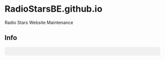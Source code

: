 # RadioStarsBE.github.io
Radio Stars Website Maintenance

## Info ##
<div id="jsonDisplay" style="white-space: pre; font-family: monospace; background:#f0f0f0; padding:1em; border-radius:5px;"></div>  

<script>  
  // <!-- JSON "raw" injecté par Liquid dans une variable JS -->
  
  var data = {{ site.github | jsonify }};
  
  // <!-- Formatter et injecter dans le div -->
  document.getElementById('jsonDisplay').textContent = JSON.stringify(data, null, 2);  
</script>
